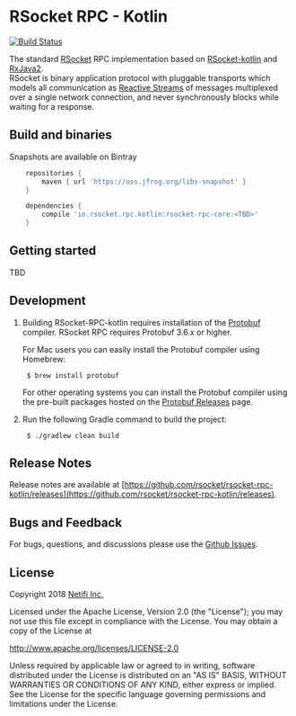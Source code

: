 # RSocket RPC - Kotlin
[![Build Status](https://travis-ci.org/rsocket/rsocket-rpc-kotlin.svg?branch=master)](https://travis-ci.org/rsocket/rsocket-rpc-kotlin)

The standard [RSocket](http://rsocket.io) RPC implementation based on [RSocket-kotlin](https://github.com/rsocket/rsocket-kotlin) and [RxJava2](https://github.com/ReactiveX/RxJava).  
RSocket is binary application protocol with pluggable transports which models all communication as [Reactive Streams](https://github.com/reactive-streams/reactive-streams-jvm/blob/master/README.md) of messages multiplexed over a single network connection, and never synchronously blocks while waiting for a response.
## Build and binaries

Snapshots are available on Bintray

```groovy
    repositories {
        maven { url 'https://oss.jfrog.org/libs-snapshot' }
    }
```

```groovy
    dependencies {
        compile 'io.rsocket.rpc.kotlin:rsocket-rpc-core:<TBD>'
    }
```

## Getting started  
TBD

## Development  

1. Building RSocket-RPC-kotlin requires installation of the [Protobuf](https://github.com/google/protobuf) compiler. RSocket RPC requires Protobuf 3.6.x or higher.

    For Mac users you can easily install the Protobuf compiler using Homebrew:

        $ brew install protobuf

    For other operating systems you can install the Protobuf compiler using the pre-built packages hosted on the [Protobuf Releases](https://github.com/google/protobuf/releases) page.

2. Run the following Gradle command to build the project:

        $ ./gradlew clean build
        
## Release Notes

Release notes are available at [https://github.com/rsocket/rsocket-rpc-kotlin/releases](https://github.com/rsocket/rsocket-rpc-kotlin/releases).

## Bugs and Feedback

For bugs, questions, and discussions please use the [Github Issues](https://github.com/rsocket/rsocket-rpc-kotlin/issues).

## License
Copyright 2018 [Netifi Inc.](https://www.netifi.com)

Licensed under the Apache License, Version 2.0 (the "License");
you may not use this file except in compliance with the License.
You may obtain a copy of the License at

   http://www.apache.org/licenses/LICENSE-2.0

Unless required by applicable law or agreed to in writing, software
distributed under the License is distributed on an "AS IS" BASIS,
WITHOUT WARRANTIES OR CONDITIONS OF ANY KIND, either express or implied.
See the License for the specific language governing permissions and
limitations under the License.
